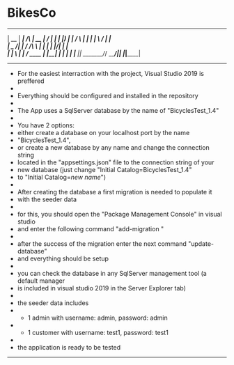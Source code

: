 # BikesCo
  _____  ______          _____  __  __ ______ 
 |  __ \|  ____|   /\   |  __ \|  \/  |  ____|
 | |__) | |__     /  \  | |  | | \  / | |__   
 |  _  /|  __|   / /\ \ | |  | | |\/| |  __|  
 | | \ \| |____ / ____ \| |__| | |  | | |____ 
 |_|  \_\______/_/    \_\_____/|_|  |_|______|

*********************************************************************************
*  For the easiest interraction with the project, Visual Studio 2019 is preffered
*
*  Everything should be configured and installed in the repository
*
*  The App uses a SqlServer database by the name of "BicyclesTest_1.4"
*
*  You have 2 options:
*  either create a database on your localhost port by the name 
*  "BicyclesTest_1.4", 
*  or create a new database by any name and change the connection string 
*  located in the "appsettings.json" file to the connection string of your 
*  new database (just change "Initial Catalog=BicyclesTest_1.4" 
*  to "Initial Catalog=*new name*")
*
*  After creating the database a first migration is needed to populate it
*  with the seeder data
*
*  for this, you should open the "Package Management Console" in visual studio
*  and enter the following command "add-migration <migration name ex: first>"
*  
*  after the success of the migration enter the next command "update-database"
*  and everything should be setup
*
*  you can check the database in any SqlServer management tool (a default manager
*  is included in visual studio 2019 in the Server Explorer tab)
*
*  the seeder data includes 
*  - 1 admin with username: admin, password: admin
*  - 1 customer with username: test1, password: test1
*
*  the application is ready to be tested
***********************************************************************************